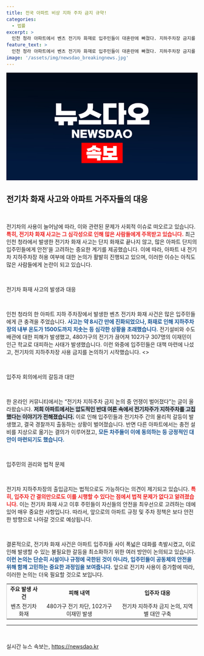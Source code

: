 ```yaml
---
title: 전국 아파트 비상 지하 주차 금지 규약!
categories:
  - 법률
excerpt: >
  인천 청라 아파트에서 벤츠 전기차 화재로 입주민들이 대혼란에 빠졌다. 지하주차장 금지를 두고 벌어진 격렬한 논쟁이 경찰 출동으로 이어진 가운데, 아파트의 안전 대책에 대한 주민들의 분노가 커지고 있다. 
feature_text: >
  인천 청라 아파트에서 벤츠 전기차 화재로 입주민들이 대혼란에 빠졌다. 지하주차장 금지를 두고 벌어진 격렬한 논쟁이 경찰 출동으로 이어진 가운데, 아파트의 안전 대책에 대한 주민들의 분노가 커지고 있다. 
image: '/assets/img/newsdao_breakingnews.jpg'
---
```


<p><img src="/assets/img/newsdao_breakingnews.jpg" alt="implanttips 속보" /></p>

<h2 data-ke-size="size26">전기차 화재 사고와 아파트 거주자들의 대응</h2>

<p data-ke-size="size16">&nbsp;</p>

<p>전기차의 사용이 늘어남에 따라, 이와 관련된 문제가 사회적 이슈로 떠오르고 있습니다. <b><span style="color: #ee2323;">특히, 전기차 화재 사고는 그 심각성으로 인해 많은 사람들에게 주목받고 있습니다.</span></b> 최근 인천 청라에서 발생한 전기차 화재 사고는 단지 화재로 끝나지 않고, 많은 아파트 단지의 입주민들에게 안전’을 고려하는 중요한 계기를 제공했습니다. 이에 따라, 아파트 내 전기차 지하주차장 허용 여부에 대한 논의가 활발히 진행되고 있으며, 이러한 이슈는 아직도 많은 사람들에게 논란이 되고 있습니다. </p>

<p data-ke-size="size16">&nbsp;</p>

<p>전기차 화재 사고의 발생과 대응</p>

<p data-ke-size="size16">&nbsp;</p>

<p>인천 청라의 한 아파트 지하 주차장에서 발생한 벤츠 전기차 화재 사건은 많은 입주민들에게 큰 충격을 주었습니다. <b><span style="color: #1a5490;">사고는 약 8시간 만에 진화되었으나, 화재로 인해 지하주차장의 내부 온도가 1500도까지 치솟는 등 심각한 상황을 초래했습니다.</span></b> 전기설비와 수도 배관에 대한 피해가 발생했고, 480가구의 전기가 끊어져 102가구 307명의 이재민이 인근 학교로 대피하는 사태가 발생했습니다. 이런 와중에 입주민들은 대책 마련에 나섰고, 전기차의 지하주차장 사용 금지를 논의하기 시작했습니다. &lt;&gt; </p>

<p data-ke-size="size16">&nbsp;</p>

<p>입주자 회의에서의 갈등과 대안</p>

<p data-ke-size="size16">&nbsp;</p>

<p>한 온라인 커뮤니티에서는 “전기차 지하주차 금지 논의 중 언쟁이 벌어졌다”는 글이 올라왔습니다. <b><span style="background-color: #21538527;">저희 아파트에서는 압도적인 반대 여론 속에서 전기차주가 지하주차를 고집했다는 이야기가 전해졌습니다.</span></b> 이로 인해 입주민들과 전기차주 간의 물리적 갈등이 발생했고, 결국 경찰까지 출동하는 상황이 벌어졌습니다. 반면 다른 아파트에서는 충전 설비를 지상으로 옮기는 결의가 이루어졌고, <b><span style="color: #1a5490;">모든 차주들이 이에 동의하는 등 긍정적인 대안이 마련되기도 했습니다.</span></b></p>

<p data-ke-size="size16">&nbsp;</p>

<p>입주민의 권리와 법적 문제</p>

<p data-ke-size="size16">&nbsp;</p>

<p>전기차 지하주차장의 출입금지는 법적으로도 가능하다는 의견이 제기되고 있습니다. <b><span style="color: #ee2323;">특히, 입주자 간 결의만으로도 이를 시행할 수 있다는 점에서 법적 문제가 없다고 알려졌습니다.</span></b> 이는 전기차 화재 사고 이후 주민들이 자신들의 안전을 최우선으로 고려하는 데에 있어 매우 중요한 사항입니다. 따라서, 앞으로의 아파트 규정 및 주차 정책은 보다 안전한 방향으로 나아갈 것으로 예상됩니다. </p>

<p data-ke-size="size16">&nbsp;</p>

<p>결론적으로, 전기차 화재 사건은 아파트 입주자들 사이 폭넓은 대화를 촉발시켰고, 이로 인해 발생할 수 있는 불필요한 갈등을 최소화하기 위한 여러 방안이 논의되고 있습니다. <b><span style="color: #1a5490;">이런 논의는 단순히 시설이나 규정에 국한된 것이 아니라, 입주민들이 공동체의 안전을 위해 함께 고민하는 중요한 과정임을 보여줍니다.</span></b> 앞으로 전기차 사용이 증가함에 따라, 이러한 논의는 더욱 필요할 것으로 보입니다. </p>

<table style="width: 100%; border-collapse: collapse; border: 1px solid #ccc;">
<tr>
<td style="text-align: center; height: 17px;"><b>주요 발생 사건</b></td>
<td style="text-align: center; height: 17px;"><b>피해 내역</b></td>
<td style="text-align: center; height: 17px;"><b>입주자 대응</b></td>
</tr>
<tr>
<td style="text-align: center; height: 17px;">벤츠 전기차 화재</td>
<td style="text-align: center; height: 17px;">480가구 전기 차단, 102가구 이재민 발생</td>
<td style="text-align: center; height: 17px;">전기차 지하주차 금지 논의, 지역별 대안 구축</td>
</tr>
</table>

<hr /> 

<p data-ke-size="size16">&nbsp;</p>
실시간 뉴스 속보는, <a href="https://newsdao.kr" rel="dofollow">https://newsdao.kr</a>


